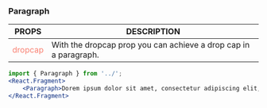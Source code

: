 ### Paragraph

| PROPS  | DESCRIPTION |
| ----- | ----------- |
| <span style="color:salmon">dropcap</span> | With the dropcap prop you can achieve a drop cap in a paragraph. |

```jsx
import { Paragraph } from '../';
<React.Fragment>
    <Paragraph>Dorem ipsum dolor sit amet, consectetur adipiscing elit, sed do eiusmod tempor incididunt ut labore et dolore magna aliqua. Ut enim ad minim veniam, quis nostrud exercitation ullamco laboris nisi ut aliquip ex ea commodo consequat. Duis aute irure dolor in reprehenderit in voluptate velit esse cillum dolore eu fugiat nulla pariatur. Excepteur sint occaecat cupidatat non proident, sunt in culpa qui officia deserunt mollit anim id est laborum. Lorem ipsum dolor sit amet, consectetur adipiscing elit, sed do eiusmod tempor incididunt ut labore et dolore magna aliqua.</Paragraph>
</React.Fragment>
```
